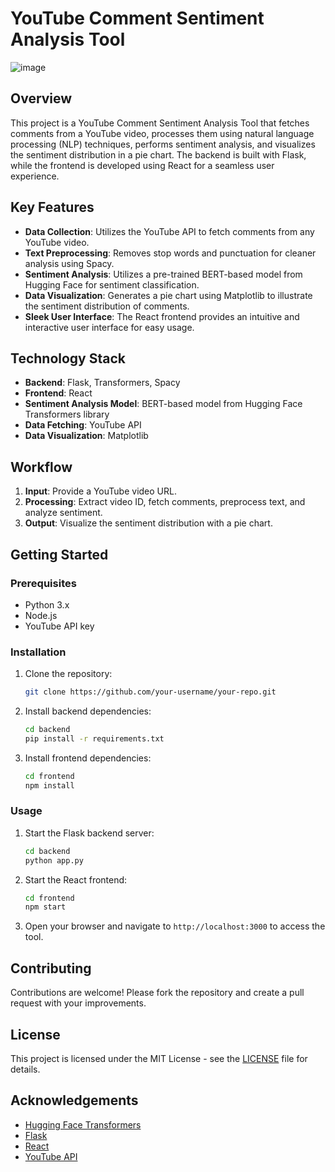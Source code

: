 
# YouTube Comment Sentiment Analysis Tool

![image](https://github.com/RanaweeraHK/Youtube-Comment-Sentiment-Analyzer/assets/129282753/88d24baf-c500-4fa1-9f2c-48d14b0f9a5f)


## Overview

This project is a YouTube Comment Sentiment Analysis Tool that fetches comments from a YouTube video, processes them using natural language processing (NLP) techniques, performs sentiment analysis, and visualizes the sentiment distribution in a pie chart. The backend is built with Flask, while the frontend is developed using React for a seamless user experience.

## Key Features

- **Data Collection**: Utilizes the YouTube API to fetch comments from any YouTube video.
- **Text Preprocessing**: Removes stop words and punctuation for cleaner analysis using Spacy.
- **Sentiment Analysis**: Utilizes a pre-trained BERT-based model from Hugging Face for sentiment classification.
- **Data Visualization**: Generates a pie chart using Matplotlib to illustrate the sentiment distribution of comments.
- **Sleek User Interface**: The React frontend provides an intuitive and interactive user interface for easy usage.

## Technology Stack

- **Backend**: Flask, Transformers, Spacy
- **Frontend**: React
- **Sentiment Analysis Model**: BERT-based model from Hugging Face Transformers library
- **Data Fetching**: YouTube API
- **Data Visualization**: Matplotlib

## Workflow

1. **Input**: Provide a YouTube video URL.
2. **Processing**: Extract video ID, fetch comments, preprocess text, and analyze sentiment.
3. **Output**: Visualize the sentiment distribution with a pie chart.

## Getting Started

### Prerequisites

- Python 3.x
- Node.js
- YouTube API key

### Installation

1. Clone the repository:
   ```bash
   git clone https://github.com/your-username/your-repo.git
   ```
2. Install backend dependencies:
   ```bash
   cd backend
   pip install -r requirements.txt
   ```
3. Install frontend dependencies:
   ```bash
   cd frontend
   npm install
   ```

### Usage

1. Start the Flask backend server:
   ```bash
   cd backend
   python app.py
   ```
2. Start the React frontend:
   ```bash
   cd frontend
   npm start
   ```
3. Open your browser and navigate to `http://localhost:3000` to access the tool.

## Contributing

Contributions are welcome! Please fork the repository and create a pull request with your improvements.

## License

This project is licensed under the MIT License - see the [LICENSE](LICENSE) file for details.

## Acknowledgements

- [Hugging Face Transformers](https://huggingface.co/transformers/)
- [Flask](https://flask.palletsprojects.com/)
- [React](https://reactjs.org/)
- [YouTube API](https://developers.google.com/youtube)
